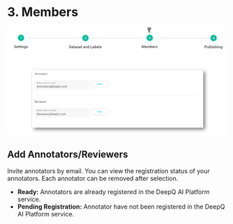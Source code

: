# 3. Members

![](../../.gitbook/assets/image%20%2855%29.png)





## Add Annotators/Reviewers

Invite annotators by email. You can view the registration status of your annotators. Each annotator can be removed after selection.

* **Ready:** Annotators are already registered in the DeepQ AI Platform service. 
* **Pending Registration:** Annotator have not been registered in the DeepQ AI Platform service.

